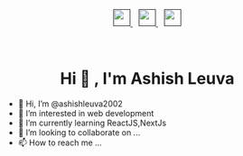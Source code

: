 <div align="center">

  <a href="">
<img width="30px" src="https://www.vectorlogo.zone/logos/stackoverflow/stackoverflow-ar21.svg" />
  </a>&ensp;
  
  <a href="">
    <img width="30px" src="https://www.vectorlogo.zone/logos/linkedin/linkedin-icon.svg" />
  </a>&ensp;
  
  <a href="">
    <img width="30px" src="https://www.vectorlogo.zone/logos/instagram/instagram-icon.svg" />
  </a>

</div>
  <br>
<br>
<p align="center">
<h1 align="center">Hi 🙂 , I'm Ashish Leuva</h1>


- 👋 Hi, I’m @ashishleuva2002
- 👀 I’m interested in web development 
- 🌱 I’m currently learning ReactJS,NextJs
- 💞️ I’m looking to collaborate on ...
- 📫 How to reach me ...
</p>

<div>
<!---
ashishleuva2002/ashishleuva2002 is a ✨ special ✨ repository because its `README.md` (this file) appears on your GitHub profile.
You can click the Preview link to take a look at your changes.
--->
